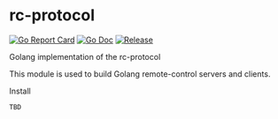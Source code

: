 # rc-protocol
[![Go Report Card](https://goreportcard.com/badge/github.com/cthayer/go-rc-protocol?style=flat-square)](https://goreportcard.com/report/github.com/cthayer/go-rc-protocol)
[![Go Doc](https://img.shields.io/badge/godoc-reference-blue.svg?style=flat-square)](http://godoc.org/github.com/cthayer/go-rc-protocol)
[![Release](https://img.shields.io/github/release/cthayer/go-rc-protocol.svg?style=flat-square)](https://github.com/cthayer/go-rc-protocol/releases/latest)

Golang implementation of the rc-protocol

This module is used to build Golang remote-control servers and clients.

Install

```bash
TBD
```

